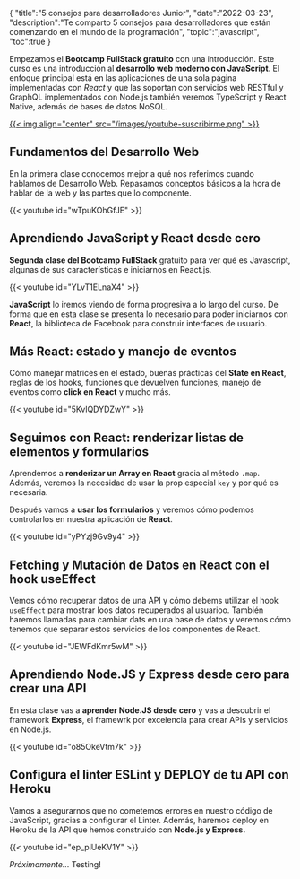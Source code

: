 {
  "title":"5 consejos para desarrolladores Junior", 
  "date":"2022-03-23",
  "description":"Te comparto 5 consejos para desarrolladores que están comenzando en el mundo de la programación",
  "topic":"javascript",
  "toc":true
}

Empezamos el **Bootcamp FullStack gratuito** con una introducción. Este curso es una introducción al **desarrollo web moderno con JavaScript**. El enfoque principal está en las aplicaciones de una sola página implementadas con *React* y que las soportan con servicios web RESTful y GraphQL implementados con Node.js también veremos TypeScript y React Native, además de bases de datos NoSQL.

<a href='https://midu.tube' target='_blank'>
{{< img align="center" src="/images/youtube-suscribirme.png" >}}
</a>

## Fundamentos del Desarrollo Web

En la primera clase conocemos mejor a qué nos referimos cuando hablamos de Desarrollo Web. Repasamos conceptos básicos a la hora de hablar de la web y las partes que lo componente.

{{< youtube id="wTpuKOhGfJE" >}}

## Aprendiendo JavaScript y React desde cero

**Segunda clase del Bootcamp FullStack** gratuito para ver qué es Javascript, algunas de sus características e iniciarnos en React.js.

{{< youtube id="YLvT1ELnaX4" >}}

**JavaScript** lo iremos viendo de forma progresiva a lo largo del curso. De forma que en esta clase se presenta lo necesario para poder iniciarnos con **React**, la biblioteca de Facebook para construir interfaces de usuario.

## Más React: estado y manejo de eventos

Cómo manejar matrices en el estado, buenas prácticas del **State en React**, reglas de los hooks, funciones que devuelven funciones, manejo de eventos como **click en React** y mucho más.

{{< youtube id="5KvlQDYDZwY" >}}

## Seguimos con React: renderizar listas de elementos y formularios

Aprendemos a **renderizar un Array en React** gracia al método `.map`. Además, veremos la necesidad de usar la prop especial `key` y por qué es necesaria.

Después vamos a **usar los formularios** y veremos cómo podemos controlarlos en nuestra aplicación de **React**.

{{< youtube id="yPYzj9Gv9y4" >}}

## Fetching y Mutación de Datos en React con el hook useEffect

Vemos cómo recuperar datos de una API y cómo debems utilizar el hook `useEffect` para mostrar loos datos recuperados al usuarioo. También haremos llamadas para cambiar dats en una base de datos y veremos cómo tenemos que separar estos servicios de los componentes de React.

{{< youtube id="JEWFdKmr5wM" >}}

## Aprendiendo Node.JS y Express desde cero para crear una API

En esta clase vas a **aprender Node.JS desde cero** y vas a descubrir el framework **Express**, el framewrk por excelencia para crear APIs y servicios en Node.js.

{{< youtube id="o85OkeVtm7k" >}}

## Configura el linter ESLint y DEPLOY de tu API con Heroku

Vamos a asegurarnos que no cometemos errores en nuestro código de JavaScript, gracias a configurar el Linter. Además, haremos deploy en Heroku de la API que hemos construido con **Node.js y Express.**

{{< youtube id="ep_plUeKV1Y" >}}

_Próximamente..._ Testing!